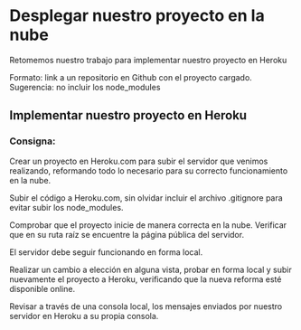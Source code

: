 # Desplegar nuestro proyecto en la nube

Retomemos nuestro trabajo para implementar nuestro proyecto en Heroku

Formato: link a un repositorio en Github con el proyecto cargado.
Sugerencia: no incluir los node_modules

## Implementar nuestro proyecto en Heroku

### Consigna:

Crear un proyecto en Heroku.com para subir el servidor que venimos realizando, reformando todo lo necesario para su correcto funcionamiento en la nube.

Subir el código a Heroku.com, sin olvidar incluir el archivo .gitignore para evitar subir los node_modules.

Comprobar que el proyecto inicie de manera correcta en la nube. Verificar que en su ruta raíz se encuentre la página pública del servidor.

El servidor debe seguir funcionando en forma local.

Realizar un cambio a elección en alguna vista, probar en forma local y subir nuevamente el proyecto a Heroku, verificando que la nueva reforma esté disponible online.

Revisar a través de una consola local, los mensajes enviados por nuestro servidor en Heroku a su propia consola.